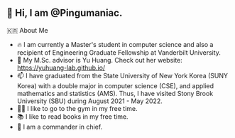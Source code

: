 ## 👋 Hi, I am @Pingumaniac. 

🇰🇷 About Me

* 🔥 I am currently a Master's student in computer science and also a recipient of Engineering Graduate Fellowship at Vanderbilt University.
* 🌱 My M.Sc. advisor is Yu Huang. Check out her website: https://yuhuang-lab.github.io/
* 📫 I have graduated from the State University of New York Korea (SUNY Korea) with a double major in computer science (CSE), and applied mathematics and statistics (AMS). Thus, I have visited Stony Brook University (SBU) during August 2021 - May 2022. 
* 🏋️‍♂️ I like to go to the gym in my free time.
* 📚 I like to read books in my free time.
* 📌 I am a commander in chief.

<!---
Pingumaniac/Pingumaniac is a ✨ special ✨ repository because its `README.md` (this file) appears on your GitHub profile.
You can click the Preview link to take a look at your changes.
--->
